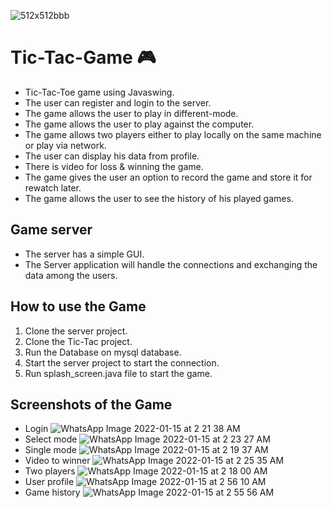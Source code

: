 ![512x512bbb](https://user-images.githubusercontent.com/96724284/149581716-a1abbd98-abc3-434e-bb85-b3fef5c2897c.jpg)
# Tic-Tac-Game 🎮
* Tic-Tac-Toe game using Javaswing.
* The user can register and login to the server.
* The game allows the user to play in different-mode.
* The game allows the user to play against the computer.
* The game allows two players either to play locally on the same machine or play via network.
* The user can display his data from profile.
* There is video for loss & winning the game. 
* The game gives the user an option to record the game and store it for rewatch later.
* The game allows the user to see the history of his played games.
## Game server
* The server has a simple GUI.
* The Server application will handle the connections and exchanging the data among the users.
## How to use the Game
1. Clone the server project.
2. Clone the Tic-Tac project.
3. Run the Database on mysql database.
4. Start the server project to start the connection.
5. Run splash_screen.java file to start the game.
## Screenshots of the Game
* Login
![WhatsApp Image 2022-01-15 at 2 21 38 AM](https://user-images.githubusercontent.com/96724284/149601246-1b8c1640-c58f-4a40-9bae-21cfa49955fe.jpeg)
* Select mode
![WhatsApp Image 2022-01-15 at 2 23 27 AM](https://user-images.githubusercontent.com/96724284/149601468-c72801d1-33ea-40a8-b6d5-f79f3a260d89.jpeg)
* Single mode
![WhatsApp Image 2022-01-15 at 2 19 37 AM](https://user-images.githubusercontent.com/96724284/149601516-b0d1a96d-082d-4b40-b9b1-c3c77e8d29b6.jpeg)
* Video to winner
![WhatsApp Image 2022-01-15 at 2 25 35 AM](https://user-images.githubusercontent.com/96724284/149601677-566ddb2b-1296-481d-a0f7-ce8f45f31960.jpeg)
* Two players
![WhatsApp Image 2022-01-15 at 2 18 00 AM](https://user-images.githubusercontent.com/96724284/149601835-d6cb026e-d7c0-4fce-8977-b2823490b501.jpeg) 
* User profile
![WhatsApp Image 2022-01-15 at 2 56 10 AM](https://user-images.githubusercontent.com/96724284/149602595-f3b863f7-9ba8-4c68-a0e8-5e15be83cea4.jpeg)
* Game history
![WhatsApp Image 2022-01-15 at 2 55 56 AM](https://user-images.githubusercontent.com/96724284/149602780-a60329ab-a948-46ec-a7e8-b63228634330.jpeg)
